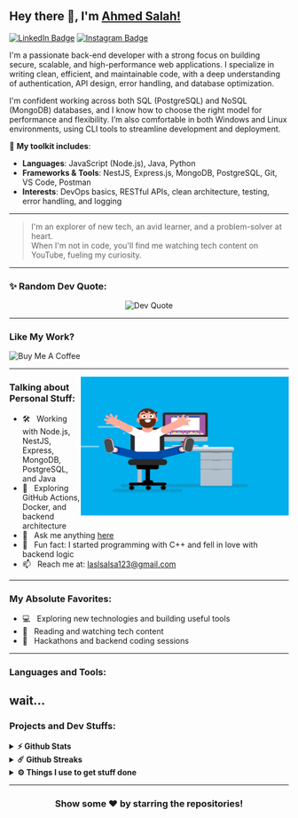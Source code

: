 ## Hey there 👋, I'm [Ahmed Salah!](https://github.com/a7medsa22)

[![LinkedIn Badge](https://img.shields.io/badge/-LinkedIn-0e76a8?style=flat-square&logo=Linkedin&logoColor=white)](https://www.linkedin.com/in/ahmed-salah-54822625a)
[![Instagram Badge](https://img.shields.io/badge/-Instagram-e4405f?style=flat-square&logo=Instagram&logoColor=white)](https://instagram.com/ahmed_salah_sotohy)


I'm a passionate back-end developer with a strong focus on building secure, scalable, and high-performance web applications. I specialize in writing clean, efficient, and maintainable code, with a deep understanding of authentication, API design, error handling, and database optimization.

I'm confident working across both SQL (PostgreSQL) and NoSQL (MongoDB) databases, and I know how to choose the right model for performance and flexibility. I’m also comfortable in both Windows and Linux environments, using CLI tools to streamline development and deployment.


🧰 **My toolkit includes**:
- **Languages**: JavaScript (Node.js), Java, Python  
- **Frameworks & Tools**: NestJS, Express.js, MongoDB, PostgreSQL, Git, VS Code, Postman  
- **Interests**: DevOps basics, RESTful APIs, clean architecture, testing, error handling, and logging

---

> I'm an explorer of new tech, an avid learner, and a problem-solver at heart.  
> When I'm not in code, you'll find me watching tech content on YouTube, fueling my curiosity.

---

<h3 align="left">✨ Random Dev Quote:</h3>
<p align="center">
  <img src="https://quotes-github-readme.vercel.app/api?type=horizontal&theme=dark" alt="Dev Quote" />
</p>

---

### Like My Work?


  <img src="https://cdn.buymeacoffee.com/buttons/v2/default-yellow.png" alt="Buy Me A Coffee" height="60px" width="217px">

---

<img align="right" height="250" width="375" alt="coder gif" src="coder.gif" />

### Talking about Personal Stuff:

- 🛠 &nbsp; Working with Node.js, NestJS, Express, MongoDB, PostgreSQL, and Java
- 🚀 &nbsp; Exploring GitHub Actions, Docker, and backend architecture
- 💬 &nbsp; Ask me anything [here](https://github.com/a7medsa22/a7medsa22/issues)
- 👾 &nbsp; Fun fact: I started programming with C++ and fell in love with backend logic
- 📫 &nbsp; Reach me at: laslsalsa123@gmail.com

---

### My Absolute Favorites:

- 💻 &nbsp; Exploring new technologies and building useful tools
- 📰 &nbsp; Reading and watching tech content
- 🍕 &nbsp; Hackathons and backend coding sessions

---

### Languages and Tools:
 wait...
---

### Projects and Dev Stuffs:

<details>
  <summary><b>⚡ Github Stats</b></summary>
  <br />
  <img height="180em" src="https://github-readme-stats.vercel.app/api?username=a7medsa22&show_icons=true&hide_border=true&count_private=true&include_all_commits=true" />
  <img height="180em" src="https://github-readme-stats.vercel.app/api/top-langs/?username=a7medsa22&show_icons=true&hide_border=true&layout=compact&langs_count=8"/>
</details>

<details>
  <summary><b>☄️ Github Streaks</b></summary>
  <br />
  <img height="180em" src="https://github-readme-streak-stats.herokuapp.com/?user=a7medsa22&hide_border=true" />
</details>

<details>
  <summary><b>⚙️ Things I use to get stuff done</b></summary>
  <ul>
    <li><b>OS:</b> Windows 11, Ubuntu</li>
    <li><b>Browser:</b> Chrome</li>
    <li><b>Editor:</b> VS Code</li>
    <li><b>Tools:</b> Postman, MongoDB Compass, Notion, Git CLI</li>
    <li><b>To Stay Updated:</b> YouTube, GitHub Explore, Dev.to</li>
  </ul>
</details>

---

<div align="center">
  
### Show some ❤️ by starring the repositories!

</div>
